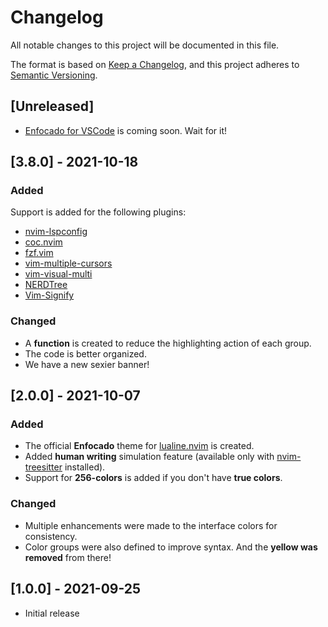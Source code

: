 # Changelog

All notable changes to this project will be documented in this file.

The format is based on [Keep a Changelog](https://keepachangelog.com/en/1.0.0/),
and this project adheres to [Semantic Versioning](https://semver.org/spec/v2.0.0.html).

## [Unreleased]

- [Enfocado for VSCode](https://github.com/wuelnerdotexe/vscode-enfocado) is coming soon. Wait for it!

## [3.8.0] - 2021-10-18

### Added

Support is added for the following plugins:
- [nvim-lspconfig](https://github.com/neovim/nvim-lspconfig)
- [coc.nvim](https://github.com/neoclide/coc.nvim)
- [fzf.vim](https://github.com/junegunn/fzf.vim)
- [vim-multiple-cursors](https://github.com/terryma/vim-multiple-cursors)
- [vim-visual-multi](https://github.com/mg979/vim-visual-multi)
- [NERDTree](https://github.com/preservim/nerdtree)
- [Vim-Signify](https://github.com/mhinz/vim-signify)

### Changed

- A **function** is created to reduce the highlighting action of each group.
- The code is better organized.
- We have a new sexier banner!

## [2.0.0] - 2021-10-07

### Added

- The official **Enfocado** theme for [lualine.nvim](https://github.com/hoob3rt/lualine.nvim) is created.
- Added **human writing** simulation feature (available only with [nvim-treesitter](https://github.com/nvim-treesitter/nvim-treesitter) installed).
- Support for **256-colors** is added if you don't have **true colors**.

### Changed

- Multiple enhancements were made to the interface colors for consistency.
- Color groups were also defined to improve syntax. And the **yellow was removed** from there!

## [1.0.0] - 2021-09-25

- Initial release
